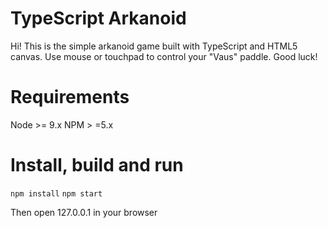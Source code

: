 # TypeScript Arkanoid

Hi! This is the simple arkanoid game built with TypeScript and HTML5 canvas. Use mouse or touchpad to control your "Vaus" paddle. Good luck!

# Requirements
Node >= 9.x
NPM > =5.x

# Install, build and run
```npm install```
```npm start``` 
    
Then open 127.0.0.1 in your browser